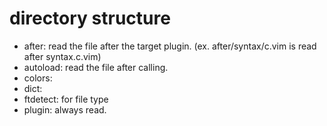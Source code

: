 # directory structure
* after: read the file after the target plugin. (ex. after/syntax/c.vim is read after syntax.c.vim)
* autoload: read the file after calling.
* colors:
* dict:
* ftdetect: for file type
* plugin: always read.
